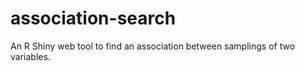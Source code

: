 # association-search
An R Shiny web tool to find an association between samplings of two variables.
